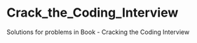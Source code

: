 Crack_the_Coding_Interview
==========================

Solutions for problems in Book - Cracking the Coding Interview
